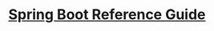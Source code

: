 # [Spring Boot Reference Guide](https://docs.spring.io/spring-boot/docs/1.5.10.RELEASE/reference/htmlsingle/)
